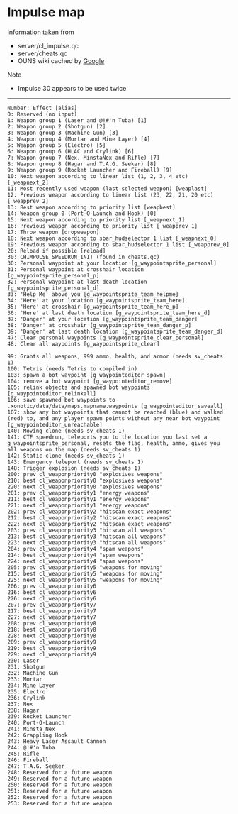 Impulse map
===========

Information taken from
-   server/cl\_impulse.qc
-   server/cheats.qc
-   OUNS wiki cached by [Google](http://webcache.googleusercontent.com/search?q=cache:V24C1sh8RQMJ:ouns.nexuizninjaz.com/tech:impulse+nexuiz+impulse+list&cd=1&hl=en&ct=clnk&gl=uk&client=opera&source=www.google.co.uk)

Note
-   Impulse 30 appears to be used twice

***

    Number: Effect [alias]
    0: Reserved (no input)
    1: Weapon group 1 (Laser and @!#'n Tuba) [1]
    2: Weapon group 2 (Shotgun) [2]
    3: Weapon group 3 (Machine Gun) [3]
    4: Weapon group 4 (Mortar and Mine Layer) [4]
    5: Weapon group 5 (Electro) [5]
    6: Weapon group 6 (HLAC and Crylink) [6]
    7: Weapon group 7 (Nex, MinstaNex and Rifle) [7]
    8: Weapon group 8 (Hagar and T.A.G. Seeker) [8]
    9: Weapon group 9 (Rocket Launcher and Fireball) [9]
    10: Next weapon according to linear list (1, 2, 3, 4 etc) [_weapnext_2]
    11: Most recently used weapon (last selected weapon) [weaplast]
    12: Previous weapon according to linear list (23, 22, 21, 20 etc) [_weapprev_2]
    13: Best weapon according to priority list [weapbest]
    14: Weapon group 0 (Port-O-Launch and Hook) [0]
    15: Next weapon according to priority list [_weapnext_1]
    16: Previous weapon according to priority list [_weapprev_1]
    17: Throw weapon [dropweapon]
    18: Next weapon according to sbar_hudselector 1 list [_weapnext_0]
    19: Previous weapon according to sbar_hudselector 1 list [_weapprev_0]
    20: Reload if possible [reload]
    30: CHIMPULSE_SPEEDRUN_INIT (found in cheats.qc)
    30: Personal waypoint at your location [g_waypointsprite_personal]
    31: Personal waypoint at crosshair location [g_waypointsprite_personal_p]
    32: Personal waypoint at last death location [g_waypointsprite_personal_d]
    33: 'Help Me' above you [g_waypointsprite_team_helpme]
    34: 'Here' at your location [g_waypointsprite_team_here]
    35: 'Here' at crosshair [g_waypointsprite_team_here_p]
    36: 'Here' at last death location [g_waypointsprite_team_here_d]
    37: 'Danger' at your location [g_waypointsprite_team_danger]
    38: 'Danger' at crosshair [g_waypointsprite_team_danger_p]
    39: 'Danger' at last death location [g_waypointsprite_team_danger_d]
    47: Clear personal waypoints [g_waypointsprite_clear_personal]
    48: Clear all waypoints [g_waypointsprite_clear]

    99: Grants all weapons, 999 ammo, health, and armor (needs sv_cheats 1)
    100: Tetris (needs Tetris to compiled in)
    103: spawn a bot waypoint [g_waypointeditor_spawn]
    104: remove a bot waypoint [g_waypointeditor_remove]
    105: relink objects and spawned bot waypoints [g_waypointeditor_relinkall]
    106: save spawned bot waypoints to .xonotic/data/data/maps.mapname.waypoints [g_waypointeditor_saveall]
    107: show any bot waypoints that cannot be reached (blue) and walked (red) to, and any player spawn points without any near bot waypoint [g_waypointeditor_unreachable]
    140: Moving clone (needs sv_cheats 1)
    141: CTF speedrun, teleports you to the location you last set a g_waypointsprite_personal, resets the flag, health, ammo, gives you all weapons on the map (needs sv_cheats 1)
    142: Static clone (needs sv_cheats 1)
    143: Emergency teleport (needs sv_cheats 1)
    148: Trigger explosion (needs sv_cheats 1)
    200: prev cl_weaponpriority0 "explosives weapons"
    210: best cl_weaponpriority0 "explosives weapons"
    220: next cl_weaponpriority0 "explosives weapons"
    201: prev cl_weaponpriority1 "energy weapons"
    211: best cl_weaponpriority1 "energy weapons"
    221: next cl_weaponpriority1 "energy weapons"
    202: prev cl_weaponpriority2 "hitscan exact weapons"
    212: best cl_weaponpriority2 "hitscan exact weapons"
    222: next cl_weaponpriority2 "hitscan exact weapons"
    203: prev cl_weaponpriority3 "hitscan all weapons"
    213: best cl_weaponpriority3 "hitscan all weapons"
    223: next cl_weaponpriority3 "hitscan all weapons"
    204: prev cl_weaponpriority4 "spam weapons"
    214: best cl_weaponpriority4 "spam weapons"
    224: next cl_weaponpriority4 "spam weapons"
    205: prev cl_weaponpriority5 "weapons for moving"
    215: best cl_weaponpriority5 "weapons for moving"
    225: next cl_weaponpriority5 "weapons for moving"
    206: prev cl_weaponpriority6
    216: best cl_weaponpriority6
    226: next cl_weaponpriority6
    207: prev cl_weaponpriority7
    217: best cl_weaponpriority7
    227: next cl_weaponpriority7
    208: prev cl_weaponpriority8
    218: best cl_weaponpriority8
    228: next cl_weaponpriority8
    209: prev cl_weaponpriority9
    219: best cl_weaponpriority9
    229: next cl_weaponpriority9
    230: Laser
    231: Shotgun
    232: Machine Gun
    233: Mortar
    234: Mine Layer
    235: Electro
    236: Crylink
    237: Nex
    238: Hagar
    239: Rocket Launcher
    240: Port-O-Launch
    241: Minsta Nex
    242: Grappling Hook
    243: Heavy Laser Assault Cannon
    244: @!#'n Tuba
    245: Rifle
    246: Fireball
    247: T.A.G. Seeker
    248: Reserved for a future weapon
    249: Reserved for a future weapon
    250: Reserved for a future weapon
    251: Reserved for a future weapon
    252: Reserved for a future weapon
    253: Reserved for a future weapon

